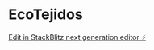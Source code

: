 # EcoTejidos

[Edit in StackBlitz next generation editor ⚡️](https://stackblitz.com/~/github.com/IntiRraptor/EcoTejidos)